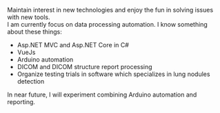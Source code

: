 Maintain interest in new technologies and enjoy the fun in solving issues with new tools.  
I am currently focus on data processing automation.
I know something about these things:
- Asp.NET MVC and Asp.NET Core in C#
- VueJs 
- Arduino automation
- DICOM and DICOM structure report processing
- Organize testing trials in software which specializes in lung nodules detection 

In near future, I will experiment combining Arduino automation and reporting.  

